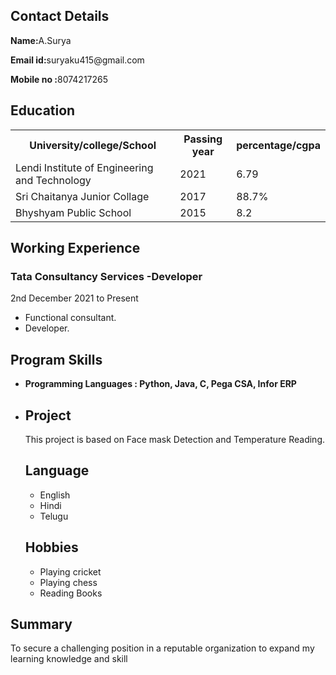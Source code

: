 <html lang="en">

<head>
	<meta charset="UTF-8">
	<meta http-equiv="X-UA-Compatible" content="IE=edge">
	<meta name="viewport"
</head>

<body>
	<div class="full">
		<div class="left">
			</div>
			<div class="Contact">
				<h2>Contact Details</h2>
        <p><b>Name:</b>A.Surya</p>
				<p><b>Email id:</b>suryaku415@gmail.com</p>
				<p><b>Mobile no :</b>8074217265</p>
			</div>
    <div class="Education">
				<h2>Education</h2>
				<table>
					<tr>
						<th>University/college/School </th>
						<th>Passing year </th>
						<th>percentage/cgpa</th>
					</tr>
					<tr>
						<td>Lendi Institute of Engineering and Technology</td>
						<td>2021</td>
						<td>6.79</td>
					</tr>
					<tr>
						<td>Sri Chaitanya Junior Collage </td>
						<td>2017</td>
						<td>88.7%</td>
					</tr>
					</tr>
						<td>Bhyshyam Public School</td>
						<td>2015</td>
						<td>8.2</td>
				</table>
			<div class="Experience">
				<h2>Working Experience</h2>
				<h3>Tata Consultancy Services -Developer</h3>
				<p> 2nd December 2021 to Present</p>
				<ul>
					<li>Functional consultant.</li>
          <li>Developer.</li>
				</ul>
          </ul>
			<div class="Skills">
				<h2>Program Skills</h2>
				<ul>
					<li><b>Programming Languages :
					Python, Java, C, Pega CSA, Infor ERP</b></li>
				</ul>
			</div>
			<div class="project">
				<ul>
					<li>
						<h2>Project</h2>
						<p>This project is based on Face mask Detection and Temperature Reading.</p>
			<div class="Language">
				<h2>Language</h2>
				<ul>
					<li>English</li>
					<li>Hindi</li>
          <li>Telugu</li>
				</ul>
			</div>
			<div class="Hobbies">
				<h2>Hobbies</h2>
				<ul>
					<li>Playing cricket</li>
					<li>Playing chess</li>
          <li>Reading Books</li>
				</ul>
			</div>
		</div>
			<div class="title">
			</div>
			<div class="Summary">
				<h2>Summary</h2>
				<p>To secure a challenging position in a
				reputable organization
					to expand my learning knowledge and skill
				</p>
			</li>
				</ul>
			</div>
		</div>
	</div>
</body>

</html>
